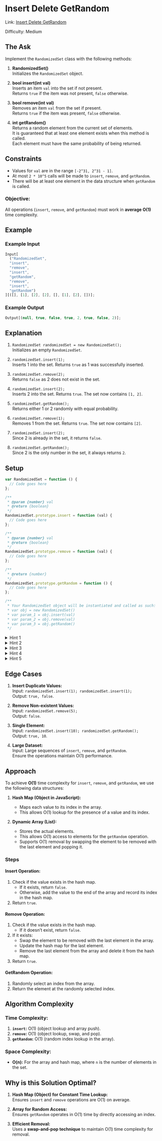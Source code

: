 # Insert Delete GetRandom

Link: [Insert Delete GetRandom](https://leetcode.com/problems/insert-delete-getrandom-o1/description/?envType=study-plan-v2&envId=top-interview-150)

Difficulty: Medium

## The Ask

Implement the `RandomizedSet` class with the following methods:

1. **RandomizedSet()**  
   Initializes the `RandomizedSet` object.

2. **bool insert(int val)**  
   Inserts an item `val` into the set if not present.  
   Returns `true` if the item was not present, `false` otherwise.

3. **bool remove(int val)**  
   Removes an item `val` from the set if present.  
   Returns `true` if the item was present, `false` otherwise.

4. **int getRandom()**  
   Returns a random element from the current set of elements.  
   It is guaranteed that at least one element exists when this method is called.  
   Each element must have the same probability of being returned.

## Constraints

- Values for `val` are in the range `[-2^31, 2^31 - 1]`.
- At most `2 * 10^5` calls will be made to `insert`, `remove`, and `getRandom`.
- There will be at least one element in the data structure when `getRandom` is called.

### Objective:

All operations (`insert`, `remove`, and `getRandom`) must work in **average O(1)** time complexity.

## Example

### Example Input

```javascript
Input[
  ("RandomizedSet",
  "insert",
  "remove",
  "insert",
  "getRandom",
  "remove",
  "insert",
  "getRandom")
][([], [1], [2], [2], [], [1], [2], [])];
```

### Example Output

```javascript
Output[(null, true, false, true, 2, true, false, 2)];
```

## Explanation

1. `RandomizedSet randomizedSet = new RandomizedSet();`  
   Initializes an empty `RandomizedSet`.

2. `randomizedSet.insert(1);`  
   Inserts 1 into the set. Returns `true` as 1 was successfully inserted.

3. `randomizedSet.remove(2);`  
   Returns `false` as 2 does not exist in the set.

4. `randomizedSet.insert(2);`  
   Inserts 2 into the set. Returns `true`. The set now contains `[1, 2]`.

5. `randomizedSet.getRandom();`  
   Returns either 1 or 2 randomly with equal probability.

6. `randomizedSet.remove(1);`  
   Removes 1 from the set. Returns `true`. The set now contains `[2]`.

7. `randomizedSet.insert(2);`  
   Since 2 is already in the set, it returns `false`.

8. `randomizedSet.getRandom();`  
   Since 2 is the only number in the set, it always returns `2`.

## Setup

```javascript
var RandomizedSet = function () {
  // Code goes here
};

/**
 * @param {number} val
 * @return {boolean}
 */
RandomizedSet.prototype.insert = function (val) {
  // Code goes here
};

/**
 * @param {number} val
 * @return {boolean}
 */
RandomizedSet.prototype.remove = function (val) {
  // Code goes here
};

/**
 * @return {number}
 */
RandomizedSet.prototype.getRandom = function () {
  // Code goes here
};

/**
 * Your RandomizedSet object will be instantiated and called as such:
 * var obj = new RandomizedSet()
 * var param_1 = obj.insert(val)
 * var param_2 = obj.remove(val)
 * var param_3 = obj.getRandom()
 */
```

<details>
<summary>Hint 1</summary>
Use a **hash map (object)** to store the mapping of each value to its index in the array. This will allow O(1) insertion and deletion operations.
</details>

<details>
<summary>Hint 2</summary>
Use an **array** to store the values of the set. This will allow O(1) access to a random element using an index.
</details>

<details>
<summary>Hint 3</summary>
When removing an element, swap it with the last element in the array and then remove the last element. This prevents shifting elements in the array and keeps the time complexity O(1).
</details>

<details>
<summary>Hint 4</summary>
When checking for the existence of a value in the hash map (object), use `hasOwnProperty` to handle edge cases where the value is `0` or other falsy values.
</details>

<details>
<summary>Hint 5</summary>
To select a random element in O(1), use `Math.random()` to generate a random index between `0` and the array length minus 1, and return the element at that index in the array.
</details>

## Edge Cases

1. **Insert Duplicate Values:**  
   Input: `randomizedSet.insert(1); randomizedSet.insert(1);`  
   Output: `true, false`.

2. **Remove Non-existent Values:**  
   Input: `randomizedSet.remove(5);`  
   Output: `false`.

3. **Single Element:**  
   Input: `randomizedSet.insert(10); randomizedSet.getRandom();`  
   Output: `true, 10`.

4. **Large Dataset:**  
   Input: Large sequences of `insert`, `remove`, and `getRandom`.  
   Ensure the operations maintain O(1) performance.

## Approach

To achieve **O(1)** time complexity for `insert`, `remove`, and `getRandom`, we use the following data structures:

1. **Hash Map (Object in JavaScript):**

   - Maps each value to its index in the array.
   - This allows O(1) lookup for the presence of a value and its index.

2. **Dynamic Array (List):**
   - Stores the actual elements.
   - This allows O(1) access to elements for the `getRandom` operation.
   - Supports O(1) removal by swapping the element to be removed with the last element and popping it.

### Steps

#### Insert Operation:

1. Check if the value exists in the hash map.
   - If it exists, return `false`.
   - Otherwise, add the value to the end of the array and record its index in the hash map.
2. Return `true`.

#### Remove Operation:

1. Check if the value exists in the hash map.
   - If it doesn’t exist, return `false`.
2. If it exists:
   - Swap the element to be removed with the last element in the array.
   - Update the hash map for the last element.
   - Remove the last element from the array and delete it from the hash map.
3. Return `true`.

#### GetRandom Operation:

1. Randomly select an index from the array.
2. Return the element at the randomly selected index.

## Algorithm Complexity

### Time Complexity:

1. **`insert`:** O(1) (object lookup and array push).
2. **`remove`:** O(1) (object lookup, swap, and pop).
3. **`getRandom`:** O(1) (random index lookup in the array).

### Space Complexity:

- **O(n):** For the array and hash map, where `n` is the number of elements in the set.

## Why is this Solution Optimal?

1. **Hash Map (Object) for Constant Time Lookup:**  
   Ensures `insert` and `remove` operations are O(1) on average.

2. **Array for Random Access:**  
   Ensures `getRandom` operates in O(1) time by directly accessing an index.

3. **Efficient Removal:**  
   Uses a **swap-and-pop technique** to maintain O(1) time complexity for removal.
